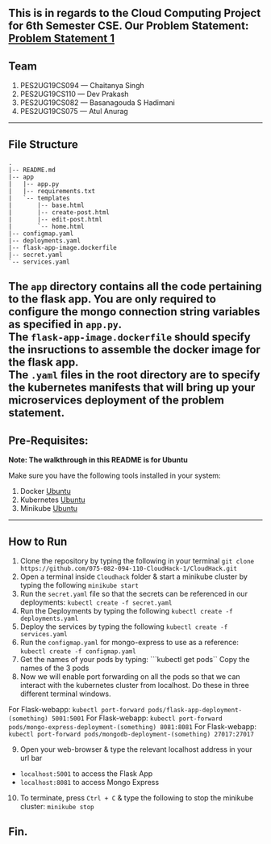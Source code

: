 This is in regards to the Cloud Computing Project for 6th Semester CSE. 
Our Problem Statement: [Problem Statement 1](https://github.com/Teaching-Assistants-of-Cloud-Computing/CloudHack/tree/master/Problem%20Statement%201)
---
## Team
1. PES2UG19CS094 — Chaitanya Singh
2. PES2UG19CS110 — Dev Prakash
3. PES2UG19CS082 — Basanagouda S Hadimani
4. PES2UG19CS075 — Atul Anurag
---
## File Structure
```
.
|-- README.md
|-- app
|   |-- app.py
|   |-- requirements.txt
|   `-- templates
|       |-- base.html
|       |-- create-post.html
|       |-- edit-post.html
|       `-- home.html
|-- configmap.yaml
|-- deployments.yaml
|-- flask-app-image.dockerfile
|-- secret.yaml
`-- services.yaml
```
The `app` directory contains all the code pertaining to the flask app. You are only required to configure the mongo connection string variables as specified in `app.py`.  
The `flask-app-image.dockerfile` should specify the insructions to assemble the docker image for the flask app.  
The `.yaml` files in the root directory are to specify the kubernetes manifests that will bring up your microservices deployment of the problem statement.
---
## Pre-Requisites:

**Note: The walkthrough in this README is for Ubuntu**

Make sure you have the following tools installed in your system:
1. Docker [Ubuntu](https://docs.docker.com/engine/install/ubuntu/#:~:text=Install%20from%20a%20package&text=Go%20to%20https%3A%2F%2Fdownload,version%20you%20want%20to%20install) 
2. Kubernetes [Ubuntu](https://kubernetes.io/docs/tasks/tools/install-kubectl-linux/)
3. Minikube [Ubuntu](https://minikube.sigs.k8s.io/docs/start/)
---
## How to Run
1. Clone the repository by typing the following in your terminal
```git clone https://github.com/075-082-094-110-CloudHack-1/CloudHack.git```
2. Open a terminal inside `Cloudhack` folder & start a minikube cluster by typing the following
```minikube start```
3. Run the `secret.yaml` file so that the secrets can be referenced in our deployments:
```kubectl create -f secret.yaml```
4. Run the Deployments by typing the following
```kubectl create -f deployments.yaml```
5. Deploy the services by typing the following
```kubectl create -f services.yaml```
6. Run the `configmap.yaml` for mongo-express to use as a reference: 
```kubectl create -f configmap.yaml```
7. Get the names of your pods by typing:
```kubectl get pods``
Copy the names of the 3 pods
8. Now we will enable port forwarding on all the pods so that we can interact with the kubernetes cluster from localhost. Do these in three different terminal windows.

For Flask-webapp:
```kubectl port-forward pods/flask-app-deployment-(something) 5001:5001```
For Flask-webapp:
```kubectl port-forward pods/mongo-express-deployment-(something) 8081:8081```
For Flask-webapp:
```kubectl port-forward pods/mongodb-deployment-(something) 27017:27017```

9. Open your web-browser & type the relevant localhost address in your url bar
- `localhost:5001` to access the Flask App
- `localhost:8081` to access Mongo Express

10. To terminate, press `Ctrl + C` & type the following to stop the minikube cluster:
```minikube stop```

## Fin.
